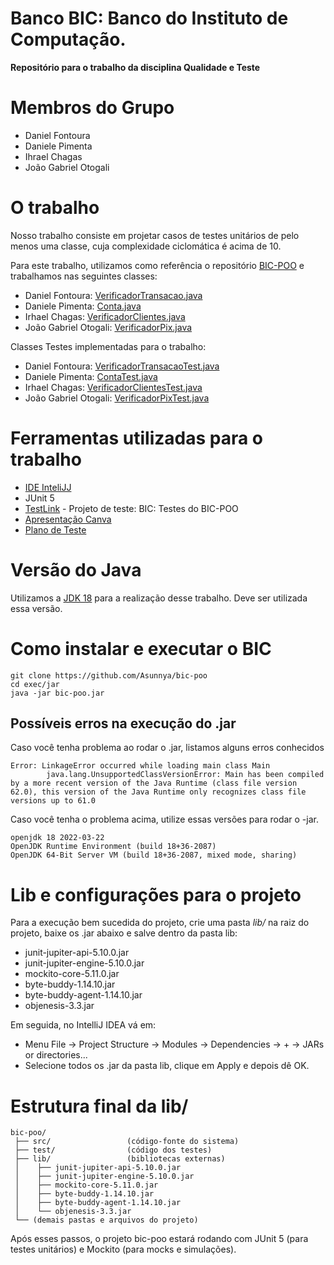 # Banco BIC: Banco do Instituto de Computação.

**Repositório para o trabalho da disciplina Qualidade e Teste**

# Membros do Grupo
- Daniel Fontoura
- Daniele Pimenta
- Ihrael Chagas
- João Gabriel Otogali

# O trabalho

Nosso trabalho consiste em projetar casos de testes unitários de pelo menos uma classe, cuja complexidade ciclomática é acima de 10. 

Para este trabalho, utilizamos como referência o repositório [BIC-POO](https://github.com/Asunnya/bic-poo) e trabalhamos nas seguintes classes:
- Daniel Fontoura: [VerificadorTransacao.java](banco/src/interfaceUsuario/verificadores/dados/VerificadorTransacao.java) 
- Daniele Pimenta: [Conta.java](banco/src/conta/Conta.java)
- Irhael Chagas: [VerificadorClientes.java](banco/src/interfaceUsuario/verificadores/dados/VerificadorClientes.java) 
- João Gabriel Otogali: [VerificadorPix.java](banco/src/interfaceUsuario/verificadores/dados/VerificadorPix.java) 

Classes Testes implementadas para o trabalho:
- Daniel Fontoura: [VerificadorTransacaoTest.java](banco/test/interfaceUsuario/verificadores/dados/VerificadorTransacaoTest.java)
- Daniele Pimenta: [ContaTest.java](banco/test/src/conta/ContaTest.java)
- Irhael Chagas: [VerificadorClientesTest.java](banco/test/interfaceUsuario/verificadores/dados/VerificadorClientesTest.java)
- João Gabriel Otogali: [VerificadorPixTest.java](banco/test/interfaceUsuario/verificadores/dados/VerificadorPixTest.java)

# Ferramentas utilizadas para o trabalho
- [IDE InteliJJ](https://www.jetbrains.com/idea/)
- JUnit 5
- [TestLink](http://vania.ic.uff.br/testlink/index.php) - Projeto de teste: BIC: Testes do BIC-POO 
- [Apresentação Canva](https://www.canva.com/design/DAEjR5exvtY/OltrLCdcLsvudI5XJOcMng/edit)
- [Plano de Teste](https://github.com/danhvf/bic-poo/blob/main/Relat%C3%B3rio%20de%20Plano%20de%20Testes%20-%20Testlink.pdf)

# Versão do Java 

Utilizamos a [JDK 18](https://jdk.java.net/) para a realização desse trabalho. Deve ser utilizada essa versão.

# Como instalar e executar o BIC
```
git clone https://github.com/Asunnya/bic-poo
cd exec/jar
java -jar bic-poo.jar
```
## Possíveis erros na execução do .jar
Caso você tenha problema ao rodar o .jar, listamos alguns erros conhecidos
```
Error: LinkageError occurred while loading main class Main
        java.lang.UnsupportedClassVersionError: Main has been compiled by a more recent version of the Java Runtime (class file version 62.0), this version of the Java Runtime only recognizes class file versions up to 61.0
```
Caso você tenha o problema acima, utilize essas versões para rodar o -jar.

```
openjdk 18 2022-03-22
OpenJDK Runtime Environment (build 18+36-2087)
OpenJDK 64-Bit Server VM (build 18+36-2087, mixed mode, sharing)
```

# Lib e configurações para o projeto

Para a execução bem sucedida do projeto, crie uma pasta *lib/* na raiz do projeto, baixe os .jar abaixo e salve dentro da pasta lib:
- junit-jupiter-api-5.10.0.jar
- junit-jupiter-engine-5.10.0.jar
- mockito-core-5.11.0.jar
- byte-buddy-1.14.10.jar
- byte-buddy-agent-1.14.10.jar
- objenesis-3.3.jar

Em seguida, no IntelliJ IDEA vá em:
* Menu File → Project Structure → Modules → Dependencies → + → JARs or directories...
* Selecione todos os .jar da pasta lib, clique em Apply e depois dê OK.

# Estrutura final da lib/

```
bic-poo/
 ├── src/                 (código-fonte do sistema)         
 ├── test/                (código dos testes)
 ├── lib/                 (bibliotecas externas)
 │    ├── junit-jupiter-api-5.10.0.jar
 │    ├── junit-jupiter-engine-5.10.0.jar
 │    ├── mockito-core-5.11.0.jar
 │    ├── byte-buddy-1.14.10.jar
 │    ├── byte-buddy-agent-1.14.10.jar
 │    └── objenesis-3.3.jar
 └── (demais pastas e arquivos do projeto)
```

Após esses passos, o projeto bic-poo estará rodando com JUnit 5 (para testes unitários) e Mockito (para mocks e simulações).
